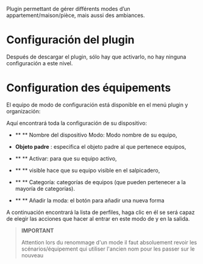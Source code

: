Plugin permettant de gérer différents modes d’un
appartement/maison/pièce, mais aussi des ambiances.

Configuración del plugin
=======================

Después de descargar el plugin, sólo hay que activarlo,
no hay ninguna configuración a este nivel.

Configuration des équipements
=============================

El equipo de modo de configuración está disponible en el menú
plugin y organización:

Aquí encontrará toda la configuración de su dispositivo:

-   ** ** Nombre del dispositivo Modo: Modo nombre de su equipo,

-   **Objeto padre** : especifica el objeto padre al que pertenece
    equipos,

-   ** ** Activar: para que su equipo activo,

-   ** ** visible hace que su equipo visible en el salpicadero,

-   ** ** Categoría: categorías de equipos (que pueden pertenecer a
    la mayoría de categorías).

-   ** ** Añadir la moda: el botón para añadir una nueva forma

A continuación encontrará la lista de perfiles, haga clic en él se
será capaz de elegir las acciones que hacer al entrar en este modo de
y en la salida.

>**IMPORTANT**
>
>Attention lors du renommage d'un mode il faut absoluement revoir les scénarios/équipement qui utiliser l'ancien nom pour les passer sur le nouveau
